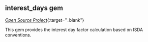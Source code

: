 ## interest_days gem
[*Open Source Project*](https://github.com/eugenmueller/interest_days){:target="_blank"}

This gem provides the interest day factor calculation based on ISDA conventions.
